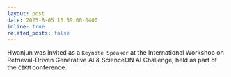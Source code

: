 ```yaml
---
layout: post
date: 2025-8-05 15:59:00-0400
inline: true
related_posts: false
---
```

Hwanjun was invited as a `Keynote Speaker` at the International Workshop on Retrieval-Driven Generative AI & ScienceON AI Challenge, held as part of the `CIKM` conference.